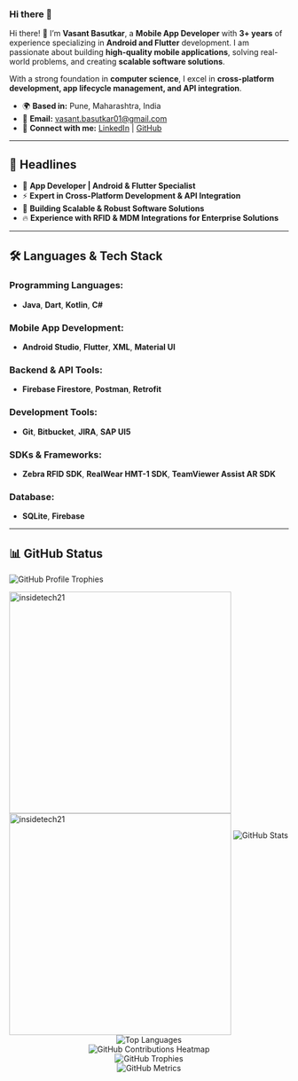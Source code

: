 ### Hi there 👋  

Hi there! 👋 I’m **Vasant Basutkar**, a **Mobile App Developer** with **3+ years** of experience specializing in **Android and Flutter** development. I am passionate about building **high-quality mobile applications**, solving real-world problems, and creating **scalable software solutions**.  

With a strong foundation in **computer science**, I excel in **cross-platform development, app lifecycle management, and API integration**.  

- 🌍 **Based in:** Pune, Maharashtra, India  
- 📧 **Email:** [vasant.basutkar01@gmail.com](mailto:vasant.basutkar01@gmail.com)  
- 🔗 **Connect with me:** [LinkedIn](https://www.linkedin.com/in/vasant-basutkar-a0854513b/) | [GitHub](https://github.com/insidetech21)  

---

## 🚀 **Headlines**  

- 📱 **App Developer | Android & Flutter Specialist**  
- ⚡ **Expert in Cross-Platform Development & API Integration**  
- 🎯 **Building Scalable & Robust Software Solutions**  
- 🔥 **Experience with RFID & MDM Integrations for Enterprise Solutions**  

---

## 🛠 **Languages & Tech Stack**  

### **Programming Languages:**  
- **Java**, **Dart**, **Kotlin**, **C#**  

### **Mobile App Development:**  
- **Android Studio**, **Flutter**, **XML**, **Material UI**  

### **Backend & API Tools:**  
- **Firebase Firestore**, **Postman**, **Retrofit**  

### **Development Tools:**  
- **Git**, **Bitbucket**, **JIRA**, **SAP UI5**  

### **SDKs & Frameworks:**  
- **Zebra RFID SDK**, **RealWear HMT-1 SDK**, **TeamViewer Assist AR SDK**  

### **Database:**  
- **SQLite**, **Firebase**  

---

## 📊 **GitHub Status**  

<p><img src="https://github-profile-trophy.vercel.app/?username=insidetech21&theme=dracula&margin-w=15&margin-h=15" alt="GitHub Profile Trophies" /></p>

<p><img align="center" src="https://github-readme-stats.vercel.app/api?username=insidetech21&show_icons=true&locale=en&theme=dracula" alt="insidetech21"  style="width:400px;" />
<img align="left" src="https://github-readme-stats.vercel.app/api/top-langs?username=insidetech21&show_icons=true&locale=en&layout=compact&theme=dracula" alt="insidetech21" style="width:400px;" /></p> 
 <br>



<div align="center">
  <img src="https://github-readme-stats.vercel.app/api?username=insidetech21&show_icons=true&locale=en&theme=dracula" alt="GitHub Stats" />
  <br>
  <img src="https://github-readme-stats.vercel.app/api/top-langs?username=insidetech21&show_icons=true&locale=en&layout=compact&theme=dracula" alt="Top Languages" />
  <br>
  <img src="https://github-readme-activity-graph.vercel.app/graph?username=insidetech21&theme=github" alt="GitHub Contributions Heatmap" />
  <br>
  <img src="https://github-profile-trophy.vercel.app/?username=insidetech21&theme=dracula&margin-w=15&margin-h=15" alt="GitHub Trophies" />
  <br>
  <img src="https://github-readme-metrics.vercel.app/api?username=insidetech21&theme=tokyonight" alt="GitHub Metrics" />
</div>







